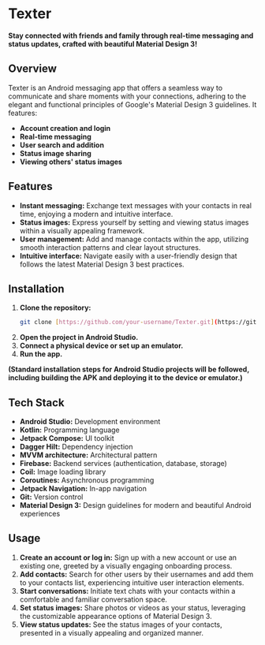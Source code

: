 # Texter 

**Stay connected with friends and family through real-time messaging and status updates, crafted with beautiful Material Design 3!**

## Overview

Texter is an Android messaging app that offers a seamless way to communicate and share moments with your connections, adhering to the elegant and functional principles of Google's Material Design 3 guidelines. It features:

- **Account creation and login**
- **Real-time messaging**
- **User search and addition**
- **Status image sharing**
- **Viewing others' status images**

## Features

- **Instant messaging:** Exchange text messages with your contacts in real time, enjoying a modern and intuitive interface.
- **Status images:** Express yourself by setting and viewing status images within a visually appealing framework.
- **User management:** Add and manage contacts within the app, utilizing smooth interaction patterns and clear layout structures.
- **Intuitive interface:** Navigate easily with a user-friendly design that follows the latest Material Design 3 best practices.

## Installation

1. **Clone the repository:**
   ```bash
   git clone [https://github.com/your-username/Texter.git](https://github.com/av-pi/Texter.git): [https://github.com/av-pi/Texter.git](https://github.com/av-pi/Texter.git)
   
2. **Open the project in Android Studio.**
3. **Connect a physical device or set up an emulator.**
4. **Run the app.**

**(Standard installation steps for Android Studio projects will be followed, including building the APK and deploying it to the device or emulator.)**

## Tech Stack

- **Android Studio:** Development environment
- **Kotlin:** Programming language
- **Jetpack Compose:** UI toolkit
- **Dagger Hilt:** Dependency injection
- **MVVM architecture:** Architectural pattern
- **Firebase:** Backend services (authentication, database, storage)
- **Coil:** Image loading library
- **Coroutines:** Asynchronous programming
- **Jetpack Navigation:** In-app navigation
- **Git:** Version control
- **Material Design 3:** Design guidelines for modern and beautiful Android experiences

## Usage

1. **Create an account or log in:** Sign up with a new account or use an existing one, greeted by a visually engaging onboarding process.
2. **Add contacts:** Search for other users by their usernames and add them to your contacts list, experiencing intuitive user interaction elements.
3. **Start conversations:** Initiate text chats with your contacts within a comfortable and familiar conversation space.
4. **Set status images:** Share photos or videos as your status, leveraging the customizable appearance options of Material Design 3.
5. **View status updates:** See the status images of your contacts, presented in a visually appealing and organized manner.
